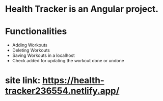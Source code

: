 # Health Tracker is an Angular project.
# Functionalities
- Adding Workouts
- Deleting Workouts
- Saving Workouts in a localhost
- Check added for updating the workout done or undone
# site link: https://health-tracker236554.netlify.app/
